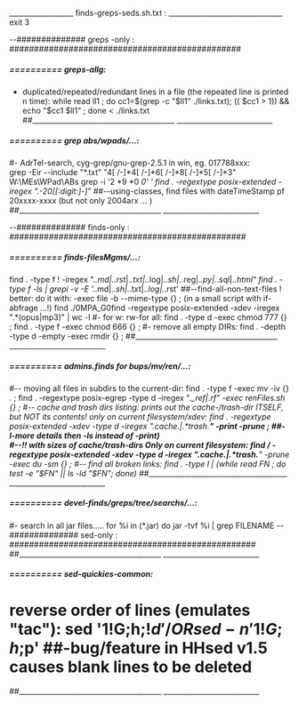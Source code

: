 __________________  finds-greps-seds.sh.txt : ________________________________
exit 3


--############## greps -only : ###############################################
#####  ==========  greps-allg:
- duplicated/repeated/redundant lines in a file (the repeated line is printed n time):
	while read ll1 ; do cc1=$(grep -c "$ll1" ./links.txt); (( $cc1 > 1)) && echo "$cc1  $ll1" ; done < ./links.txt
##________________________________________  ___________________________


#####  ==========  grep  abs/wpads/...:
#- AdrTel-search, cyg-grep/gnu-grep-2.5.1 in win, eg. 017788xxx:  
grep -Eir --include "*.txt" "4[ /-]*4[ /-]*6[ /-]*8[ /-]*5[ /-]*3"   W:\MEs\WPad\ABs
grep -i '2 *9 *0 *0' *'
find .  -regextype  posix-extended  -iregex ".*-20[[:digit:]-]*"  ##--using-classes, find files with dateTimeStamp pf 20xxxx-xxxx (but not only 2004arx ... )
##________________________________________  ___________________________


--############## finds-only : ################################################
#####  ==========  finds-filesMgms/...:
find .  -type f  \!  -iregex ".*.md\|.*.rst\|.*.txt\|.*.log\|.*.sh\|.*.reg\|.*.py\|.*.sql\|.*.html"
find .  -type f  -ls  | grepi -v -E '.*\.md|.*\.sh|.*\.txt|.*\.log|.*\.rst'   ##--find-all-non-text-files ! better: do it with: -exec file -b --mime-type {} \; (in a small script with if-abfrage ...!)
find ./0MPA_G0find   -regextype  posix-extended  -xdev   -iregex  ".*(opus|mp3)"  | wc -l
#- for w:  rw-for all:
find . -type d -exec chmod 777 {} \;
find . -type f -exec chmod 666 {} \;
#- remove all empty DIRs:
find . -depth -type d -empty -exec rmdir {} \;
##________________________________________  ___________________________


#####  ==========  admins.finds for bups/mv/ren/...:
#-- moving all files in subdirs to the current-dir:
find . -type f -exec mv -iv {} . \;
find . -regextype posix-egrep -type d -iregex ".*_ref|.*_rf" -exec renFiles.sh {} \;
#-- cache and trash dirs listing: prints out the cache-/trash-dir ITSELF, but NOT its contents! only on current filesystem/xdev:
find . -regextype posix-extended  -xdev -type d -iregex ".*cache.*|.*trash.**" -print -prune ;   ##-I-more details then -ls instead of -print)  
#--!! with sizes of cache/trash-dirs Only on current filesystem:
find / -regextype posix-extended -xdev  -type d -iregex ".*cache.*|.*trash.**"  -prune -exec du -sm {} \;
#-- find all broken links:
find . -type l | (while read FN ; do test -e "$FN" || ls -ld "$FN"; done)
##________________________________________  ___________________________


#####  ==========  devel-finds/greps/tree/searchs/...:
#- search in all jar files.....
for %i in (*.jar) do jar -tvf %i | grep FILENAME
--############## sed-only : ##################################################
##________________________________________  ___________________________


#####  ==========  sed-quickies-common:
# reverse order of lines (emulates "tac"): sed '1!G;h;$!d'  /OR  sed -n '1!G;h;$p'  ##-bug/feature in HHsed v1.5 causes blank lines to be deleted
##________________________________________  ___________________________

